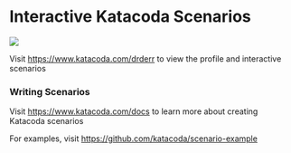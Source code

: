 # Interactive Katacoda Scenarios

[![](http://shields.katacoda.com/katacoda/drderr/count.svg)](https://www.katacoda.com/drderr "Get your profile on Katacoda.com")

Visit https://www.katacoda.com/drderr to view the profile and interactive scenarios

### Writing Scenarios
Visit https://www.katacoda.com/docs to learn more about creating Katacoda scenarios

For examples, visit https://github.com/katacoda/scenario-example
